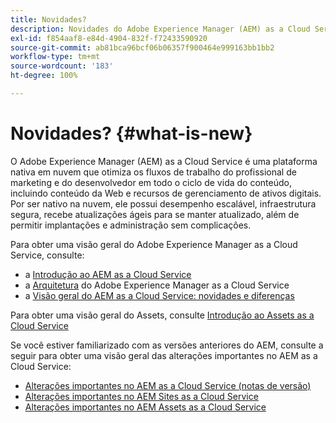 ```yaml
---
title: Novidades?
description: Novidades do Adobe Experience Manager (AEM) as a Cloud Service.
exl-id: f854aaf8-e84d-4904-832f-f72433590920
source-git-commit: ab81bca96bcf06b06357f900464e999163bb1bb2
workflow-type: tm+mt
source-wordcount: '183'
ht-degree: 100%

---
```


# Novidades? {#what-is-new}

<!-- For the pre-release of Adobe Experience Manager (AEM) as a Cloud Service everything is new. -->

O Adobe Experience Manager (AEM) as a Cloud Service é uma plataforma nativa em nuvem que otimiza os fluxos de trabalho do profissional de marketing e do desenvolvedor em todo o ciclo de vida do conteúdo, incluindo conteúdo da Web e recursos de gerenciamento de ativos digitais. Por ser nativo na nuvem, ele possui desempenho escalável, infraestrutura segura, recebe atualizações ágeis para se manter atualizado, além de permitir implantações e administração sem complicações.

Para obter uma visão geral do Adobe Experience Manager as a Cloud Service, consulte:
* a [Introdução ao AEM as a Cloud Service](/help/overview/introduction.md)
* a [Arquitetura](/help/overview/architecture.md) do Adobe Experience Manager as a Cloud Service
* a [Visão geral do AEM as a Cloud Service: novidades e diferenças](/help/overview/what-is-new-and-different.md)

<!-- Please link to introduction or what's new of Sites. -->

Para obter uma visão geral do Assets, consulte [Introdução ao Assets as a Cloud Service](/help/assets/overview.md)

Se você estiver familiarizado com as versões anteriores do AEM, consulte a seguir para obter uma visão geral das alterações importantes no AEM as a Cloud Service:

* [Alterações importantes no AEM as a Cloud Service (notas de versão)](/help/release-notes/aem-cloud-changes.md)
* [Alterações importantes no AEM Sites as a  Cloud Service](/help/sites-cloud/sites-cloud-changes.md)
* [Alterações importantes no AEM Assets as a Cloud Service](/help/assets/assets-cloud-changes.md)
